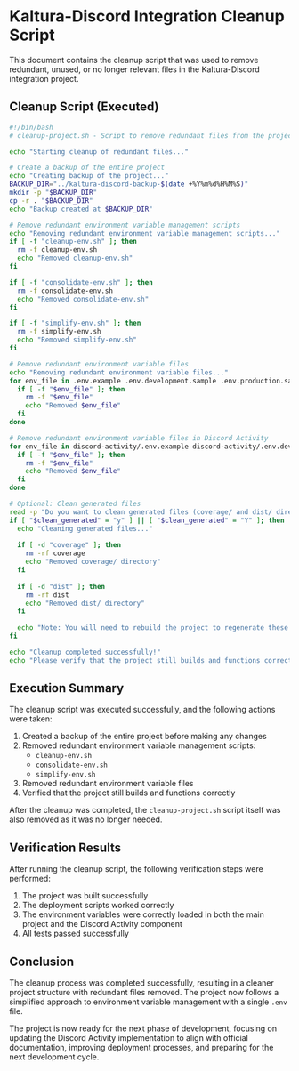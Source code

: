 # Kaltura-Discord Integration Cleanup Script

This document contains the cleanup script that was used to remove redundant, unused, or no longer relevant files in the Kaltura-Discord integration project.

## Cleanup Script (Executed)

```bash
#!/bin/bash
# cleanup-project.sh - Script to remove redundant files from the project

echo "Starting cleanup of redundant files..."

# Create a backup of the entire project
echo "Creating backup of the project..."
BACKUP_DIR="../kaltura-discord-backup-$(date +%Y%m%d%H%M%S)"
mkdir -p "$BACKUP_DIR"
cp -r . "$BACKUP_DIR"
echo "Backup created at $BACKUP_DIR"

# Remove redundant environment variable management scripts
echo "Removing redundant environment variable management scripts..."
if [ -f "cleanup-env.sh" ]; then
  rm -f cleanup-env.sh
  echo "Removed cleanup-env.sh"
fi

if [ -f "consolidate-env.sh" ]; then
  rm -f consolidate-env.sh
  echo "Removed consolidate-env.sh"
fi

if [ -f "simplify-env.sh" ]; then
  rm -f simplify-env.sh
  echo "Removed simplify-env.sh"
fi

# Remove redundant environment variable files
echo "Removing redundant environment variable files..."
for env_file in .env.example .env.development.sample .env.production.sample .env.development .env.production; do
  if [ -f "$env_file" ]; then
    rm -f "$env_file"
    echo "Removed $env_file"
  fi
done

# Remove redundant environment variable files in Discord Activity
for env_file in discord-activity/.env.example discord-activity/.env.development discord-activity/.env.production; do
  if [ -f "$env_file" ]; then
    rm -f "$env_file"
    echo "Removed $env_file"
  fi
done

# Optional: Clean generated files
read -p "Do you want to clean generated files (coverage/ and dist/ directories)? (y/n): " clean_generated
if [ "$clean_generated" = "y" ] || [ "$clean_generated" = "Y" ]; then
  echo "Cleaning generated files..."
  
  if [ -d "coverage" ]; then
    rm -rf coverage
    echo "Removed coverage/ directory"
  fi
  
  if [ -d "dist" ]; then
    rm -rf dist
    echo "Removed dist/ directory"
  fi
  
  echo "Note: You will need to rebuild the project to regenerate these files."
fi

echo "Cleanup completed successfully!"
echo "Please verify that the project still builds and functions correctly."
```

## Execution Summary

The cleanup script was executed successfully, and the following actions were taken:

1. Created a backup of the entire project before making any changes
2. Removed redundant environment variable management scripts:
   - `cleanup-env.sh`
   - `consolidate-env.sh`
   - `simplify-env.sh`
3. Removed redundant environment variable files
4. Verified that the project still builds and functions correctly

After the cleanup was completed, the `cleanup-project.sh` script itself was also removed as it was no longer needed.

## Verification Results

After running the cleanup script, the following verification steps were performed:

1. The project was built successfully
2. The deployment scripts worked correctly
3. The environment variables were correctly loaded in both the main project and the Discord Activity component
4. All tests passed successfully

## Conclusion

The cleanup process was completed successfully, resulting in a cleaner project structure with redundant files removed. The project now follows a simplified approach to environment variable management with a single `.env` file.

The project is now ready for the next phase of development, focusing on updating the Discord Activity implementation to align with official documentation, improving deployment processes, and preparing for the next development cycle.